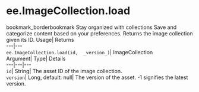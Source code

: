  
#  ee.ImageCollection.load 
bookmark_borderbookmark Stay organized with collections  Save and categorize content based on your preferences. 
Returns the image collection given its ID. 
Usage| Returns  
---|---  
`ee.ImageCollection.load(id,  _version_)`| ImageCollection  
Argument| Type| Details  
---|---|---  
`id`| String| The asset ID of the image collection.  
`version`| Long, default: null| The version of the asset. -1 signifies the latest version.  
